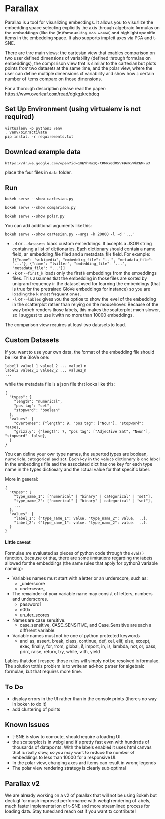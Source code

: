 Parallax
========

Parallax is a tool for visualizing embeddings. It allows you to visualize the embedding space selecting explicitly the axis through algebraic formulas on the embeddings (like the (in)famous`king-man+woman`) and highlight specific items in the embedding space.
It also supports implicit axes via PCA and t-SNE.

There are thre main views: the cartesian view that enables comparison on two user defined dimensions of variability (defined through formulae on embeddings), the comparison view that is similar to the cartesian but plots points from two datasets at the same time, and the polar view, where the user can define multiple dimensions of variability and show how a certain number of items compare on those dimensions.

For a thorough description please read the paper: https://www.overleaf.com/read/dgkgzkrcbdcq


## Set Up Environment (using virtualenv is not required)

```
virtualenv -p python3 venv
. venv/bin/activate
pip install -r requirements.txt
```

## Download example data

```
https://drive.google.com/open?id=19EYhNu1Q-tRMKrGd05VF9nRVVbKEM-u3
```
place the four files in `data` folder.



## Run

```
bokeh serve --show cartesian.py
```

```
bokeh serve --show comparison.py
```

```
bokeh serve --show polar.py
```

You can add additional arguments like this:

```
bokeh serve --show cartesian.py --args -k 20000 -l -d '...'
```

- `-d` or `--datasets` loads custom embeddings. It accepts a JSON string containing a list of dictionaries. Each dictionary should contain a name field, an embedding_file filed  and a metadata_file field.  For example: `[{"name": "wikipedia", "embedding_file": "...", "metadata_file": "..."}, {"name": "twitter", "embedding_file": "...", "metadata_file": "..."}]`
- `-k` or `--first_k` loads only the first `k` embeddings from the embeddings files. This assumes that the embedding in those files are sorted by unigram frequency in the dataset used for learning the embeddings (that is true for the pretrained GloVe embeddings for instance) so you are loading the k most frequent ones.
- `-l` or `--lables` gives you the option to show the level of the embedding in the scatterplot rather than relying on the mousehover. Because of the way bokeh renders those labels, this makes the scatterplot much slower, so I suggest to use it with no more than 10000 embeddings.

The comparison view requires at least two datasets to load.

## Custom Datasets

If you want to use your own data, the format of the embedding file should be like the GloVe one:
```
label1 value1_1 value1_2 ... value1_n
label2 value2_1 value2_2 ... value2_n
...
```

while the metadata file is a json file that looks like this:

```
{
  "types": {
    "length": "numerical",
    "pos tag": "set",
    "stopword": "boolean"
  }, 
  "values": {
    "overtones": {"length": 9, "pos tag": ["Noun"], "stopword": false},
    "grizzly": {"length": 7, "pos tag": ["Adjective Sat", "Noun"], "stopword": false},
  }
}
```

You can define your own type names, the superted types are boolean, numericla, categorical and set.
Each key in the values dictionary is one label in the embeddings file and the associated dict has one key for each type name in the types dictionary and the actual value for that specific label.

More in general:

```
{
  "types": {
    "type_name_1": ["numerical" | "binary" | categorical" | "set"],
    "type_name_2": ["numerical" | "binary" | categorical" | "set"],
    ...
  }, 
  "values": {
    "label_1": {"type_name_1": value, "type_name_2": value, ...},
    "label_2": {"type_name_1": value, "type_name_2": value, ...},
  }
}
```
#### Little caveat

Formulae are evaluated as pieces of python code through the `eval()` function.
Because of that, there are some limitations regarding the labels allowed for the embeddings (the same rules that apply for python3 variable naming):

- Variables names must start with a letter or an underscore, such as:
   - _underscore
   - underscore_
- The remainder of your variable name may consist of letters, numbers and underscores.
   - password1
   - n00b
   - un_der_scores
- Names are case sensitive.
   - case_sensitive, CASE_SENSITIVE, and Case_Sensitive are each a different variable.
- Variable names must not be one of python protected keywords
   - and, as, assert, break, class, continue, def, del, elif, else, except, exec, finally, for, from, global, if, import, in, is, lambda, not, or, pass, print, raise, return, try, while, with, yield

Lables that don't respect those rules will simply not be resolved in formulae.
The solution tothis problem is to write an ad-hoc parser for algebraic formulae, but that requires more time. 


## To Do

- display errors in the UI rather than in the console prints (there's no way in bokeh to do it)
- add clustering of points

## Known Issues

- t-SNE is slow to compute, should require a loading UI.
- the scatterplot is in webgl and it's pretty fast even with hundreds of thousands of datapoints. With the labels enabled it uses html canvas that is really slow, so you may want to reduce the number of embeddings to less than 10000 for a responsive UI.
- In the polar view, changing axes and items can result in wrong legends
- The polar view rendering strategy is clearly sub-optimal

## Parallax v2

We are already working on a v2 of parallax that will not be using Bokeh but deck.gl for mush improved performance with webgl rendering of labels, much faster implementation of t-SNE and more streamlined process for loading data. Stay tuned and reach out if you want to contribute!